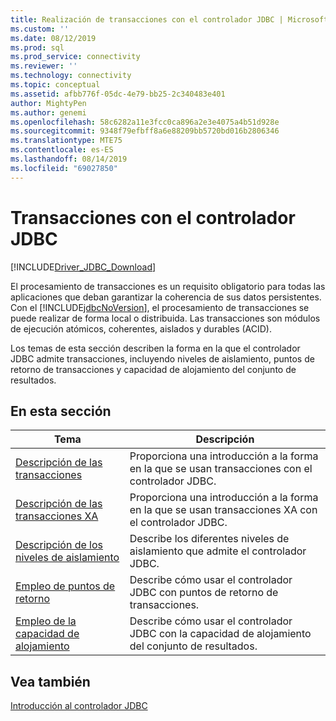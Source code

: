 ```yaml
---
title: Realización de transacciones con el controlador JDBC | Microsoft Docs
ms.custom: ''
ms.date: 08/12/2019
ms.prod: sql
ms.prod_service: connectivity
ms.reviewer: ''
ms.technology: connectivity
ms.topic: conceptual
ms.assetid: afbb776f-05dc-4e79-bb25-2c340483e401
author: MightyPen
ms.author: genemi
ms.openlocfilehash: 58c6282a11e3fcc0ca896a2e3e4075a4b51d928e
ms.sourcegitcommit: 9348f79efbff8a6e88209bb5720bd016b2806346
ms.translationtype: MTE75
ms.contentlocale: es-ES
ms.lasthandoff: 08/14/2019
ms.locfileid: "69027850"
---
```

# <a name="performing-transactions-with-the-jdbc-driver"></a>Transacciones con el controlador JDBC
[!INCLUDE[Driver_JDBC_Download](../../includes/driver_jdbc_download.md)]

  El procesamiento de transacciones es un requisito obligatorio para todas las aplicaciones que deban garantizar la coherencia de sus datos persistentes. Con el [!INCLUDE[jdbcNoVersion](../../includes/jdbcnoversion_md.md)], el procesamiento de transacciones se puede realizar de forma local o distribuida. Las transacciones son módulos de ejecución atómicos, coherentes, aislados y durables (ACID).  
  
 Los temas de esta sección describen la forma en la que el controlador JDBC admite transacciones, incluyendo niveles de aislamiento, puntos de retorno de transacciones y capacidad de alojamiento del conjunto de resultados.  
  
## <a name="in-this-section"></a>En esta sección  
  
|Tema|Descripción|  
|-----------|-----------------|  
|[Descripción de las transacciones](../../connect/jdbc/understanding-transactions.md)|Proporciona una introducción a la forma en la que se usan transacciones con el controlador JDBC.|  
|[Descripción de las transacciones XA](../../connect/jdbc/understanding-xa-transactions.md)|Proporciona una introducción a la forma en la que se usan transacciones XA con el controlador JDBC.|  
|[Descripción de los niveles de aislamiento](../../connect/jdbc/understanding-isolation-levels.md)|Describe los diferentes niveles de aislamiento que admite el controlador JDBC.|  
|[Empleo de puntos de retorno](../../connect/jdbc/using-savepoints.md)|Describe cómo usar el controlador JDBC con puntos de retorno de transacciones.|  
|[Empleo de la capacidad de alojamiento](../../connect/jdbc/using-holdability.md)|Describe cómo usar el controlador JDBC con la capacidad de alojamiento del conjunto de resultados.|  
  
## <a name="see-also"></a>Vea también  
 [Introducción al controlador JDBC](../../connect/jdbc/overview-of-the-jdbc-driver.md)  
  
  
